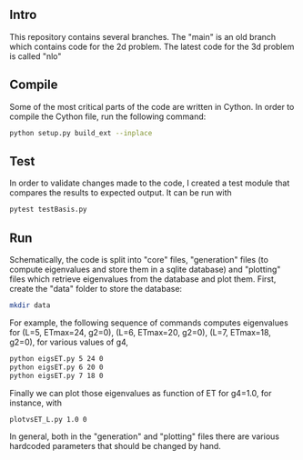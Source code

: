 ## Intro

This repository contains several branches. The "main" is an old branch which contains code for the 2d problem. 
The latest code for the 3d problem is called "nlo"

## Compile

Some of the most critical parts of the code are written in Cython. In order to compile the Cython file, run the following command:

```bash
python setup.py build_ext --inplace
```

## Test

In order to validate changes made to the code, I created a test module that compares the results to expected output. It can be run with 
```bash
pytest testBasis.py
```

## Run

Schematically, the code is split into "core" files, "generation" files (to compute eigenvalues and store them in a sqlite database) and "plotting" files which retrieve eigenvalues from the database and plot them. 
First, create the "data" folder to store the database:
```bash
mkdir data
```
For example, the following sequence of commands computes eigenvalues for (L=5, ETmax=24, g2=0), (L=6, ETmax=20, g2=0), (L=7, ETmax=18, g2=0), for various values of g4, 
```bash
python eigsET.py 5 24 0
python eigsET.py 6 20 0
python eigsET.py 7 18 0
```
Finally we can plot those eigenvalues as function of ET for g4=1.0, for instance, with
```bash
plotvsET_L.py 1.0 0
```
In general, both in the "generation" and "plotting" files there are various hardcoded parameters that should be changed by hand.
